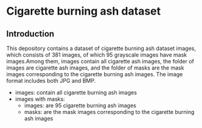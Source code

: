 # Cigarette burning ash dataset
## Introduction
This depository contains a dataset of cigarette burning ash dataset images, which consists of 381 images, of which 95 grayscale images have mask images.Among them, images contain all cigarette ash images, the folder of images are cigarette ash images, and the folder of masks are the mask images corresponding to the cigarette burning ash images. The image format includes both JPG and BMP.
- images: contain all cigarette burning ash images
- images with masks: 
  - images: are 95 cigarette burning ash images
  - masks: are the mask images corresponding to the cigarette burning ash images
